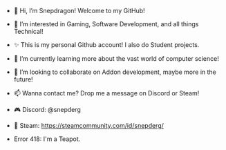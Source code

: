 - 👋 Hi, I’m Snepdragon! Welcome to my GitHub!
- 👀 I’m interested in Gaming, Software Development, and all things Technical!
- ✨ This is my personal Github account! I also do Student projects.
- 🌱 I’m currently learning more about the vast world of computer science!
- 💞️ I’m looking to collaborate on Addon development, maybe more in the future!
- 📫 Wanna contact me? Drop me a message on Discord or Steam!
- 🎮 Discord: @snepderg
- 🚋 Steam: https://steamcommunity.com/id/snepderg/

- Error 418: I'm a Teapot.

<!---
banoargeek/banoargeek is a ✨ special ✨ repository because its `README.md` (this file) appears on your GitHub profile.
You can click the Preview link to take a look at your changes.
--->
